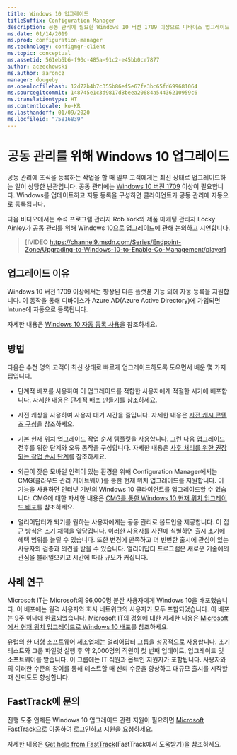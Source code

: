 ```yaml
---
title: Windows 10 업그레이드
titleSuffix: Configuration Manager
description: 공동 관리에 필요한 Windows 10 버전 1709 이상으로 디바이스 업그레이드
ms.date: 01/14/2019
ms.prod: configuration-manager
ms.technology: configmgr-client
ms.topic: conceptual
ms.assetid: 561eb5b6-f90c-485a-91c2-e45bb0ce7877
author: aczechowski
ms.author: aaroncz
manager: dougeby
ms.openlocfilehash: 12d72b4b7c355b86ef5e67fe3bc65fd699681064
ms.sourcegitcommit: 148745e1c3d9817d8beea20684a54436210959c6
ms.translationtype: HT
ms.contentlocale: ko-KR
ms.lasthandoff: 01/09/2020
ms.locfileid: "75816839"
---
```

# <a name="upgrade-windows-10-for-co-management"></a>공동 관리를 위해 Windows 10 업그레이드

공동 관리에 조직을 등록하는 작업을 할 때 일부 고객에게는 최신 상태로 업그레이드하는 일이 상당한 난관입니다. 공동 관리에는 [Windows 10 버전 1709](https://docs.microsoft.com/windows/whats-new/whats-new-windows-10-version-1709) 이상이 필요합니다. Windows를 업데이트하고 자동 등록을 구성하면 클라이언트가 공동 관리에 자동으로 등록됩니다.

다음 비디오에서는 수석 프로그램 관리자 Rob York와 제품 마케팅 관리자 Locky Ainley가 공동 관리를 위해 Windows 10으로 업그레이드에 관해 논의하고 시연합니다.

> [!VIDEO https://channel9.msdn.com/Series/Endpoint-Zone/Upgrading-to-Windows-10-to-Enable-Co-Management/player]



## <a name="why-upgrade"></a>업그레이드 이유

Windows 10 버전 1709 이상에서는 향상된 다른 플랫폼 기능 외에 자동 등록을 지원합니다. 이 동작을 통해 디바이스가 Azure AD(Azure Active Directory)에 가입되면 Intune에 자동으로 등록됩니다. 

자세한 내용은 [Windows 10 자동 등록 사용](https://docs.microsoft.com/intune/windows-enroll#enable-windows-10-automatic-enrollment)을 참조하세요.


## <a name="how-to-do-it"></a>방법

다음은 수천 명의 고객이 최신 상태로 빠르게 업그레이드하도록 도우면서 배운 몇 가지 팁입니다.

- 단계적 배포를 사용하여 이 업그레이드를 적합한 사용자에게 적절한 시기에 배포합니다. 자세한 내용은 [단계적 배포 만들기](/sccm/osd/deploy-use/create-phased-deployment-for-task-sequence)를 참조하세요.  

- 사전 캐싱을 사용하여 사용자 대기 시간을 줄입니다. 자세한 내용은 [사전 캐시 콘텐츠 구성](/sccm/osd/deploy-use/configure-precache-content)을 참조하세요.  

- 기본 현재 위치 업그레이드 작업 순서 템플릿을 사용합니다. 그런 다음 업그레이드 전후를 위한 단계와 오류 동작을 구성합니다. 자세한 내용은 [사후 처리를 위한 권장되는 작업 순서 단계](/sccm/osd/deploy-use/create-a-task-sequence-to-upgrade-an-operating-system#recommended-task-sequence-steps-for-post-processing)를 참조하세요.  

- 외근이 잦은 모바일 인력이 있는 환경을 위해 Configuration Manager에서는 CMG(클라우드 관리 게이트웨이)를 통한 현재 위치 업그레이드를 지원합니다. 이 기능을 사용하면 인터넷 기반의 Windows 10 클라이언트를 업그레이드할 수 있습니다. CMG에 대한 자세한 내용은 [CMG를 통한 Windows 10 현재 위치 업그레이드 배포](/configmgr/osd/deploy-use/deploy-a-task-sequence#deploy-windows-10-in-place-upgrade-via-cmg)를 참조하세요.  

- 얼리어답터가 되기를 원하는 사용자에게는 공동 관리로 옵트인을 제공합니다. 이 접근 방식은 초기 채택을 앞당깁니다. 이러한 사용자를 사전에 식별하면 출시 초기에 혜택 범위를 늘릴 수 있습니다. 또한 변경에 만족하고 더 빈번한 출시에 관심이 있는 사용자의 검증과 의견을 받을 수 있습니다. 얼리어답터 프로그램은 새로운 기술에의 관심을 불러일으키고 시간에 따라 규모가 커집니다.  


## <a name="case-studies"></a>사례 연구

Microsoft IT는 Microsoft의 96,000명 분산 사용자에게 Windows 10을 배포했습니다. 이 배포에는 원격 사용자와 회사 네트워크의 사용자가 모두 포함되었습니다. 이 배포는 9주 이내에 완료되었습니다. Microsoft IT의 경험에 대한 자세한 내용은 [Microsoft에서 현재 위치 업그레이드로 Windows 10 배포](https://www.microsoft.com/itshowcase/deploying-windows-10-at-microsoft-as-an-in-place-upgrade)를 참조하세요.  

유럽의 한 대형 소프트웨어 제조업체는 얼리어답터 그룹을 성공적으로 사용합니다. 초기 테스트와 그룹 파일럿 실행 후 약 2,000명의 직원이 첫 번째 업데이트, 업그레이드 및 소프트웨어를 받습니다. 이 그룹에는 IT 직원과 옵트인 지원자가 포함됩니다. 사용자와의 이러한 수준의 참여를 통해 테스트할 때 신뢰 수준을 향상하고 대규모 출시를 시작할 때 신뢰도도 향상합니다.



## <a name="contact-fasttrack"></a>FastTrack에 문의

진행 도중 언제든 Windows 10 업그레이드 관련 지원이 필요하면 [Microsoft FastTrack](https://Microsoft.com/FastTrack/)으로 이동하여 로그인하고 지원을 요청하세요. 

자세한 내용은 [Get help from FastTrack](/sccm/comanage/quickstart-fasttrack)(FastTrack에서 도움받기)을 참조하세요. 

